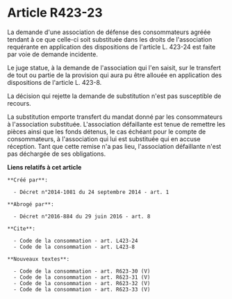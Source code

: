 # Article R423-23

La demande d'une association de défense des consommateurs agréée tendant à ce que celle-ci soit substituée dans les droits de
l'association requérante en application des dispositions de l'article L. 423-24 est faite par voie de demande incidente. 

Le juge statue, à la demande de l'association qui l'en saisit, sur le transfert de tout ou partie de la provision qui aura pu
être allouée en application des dispositions de l'article L. 423-8. 

La décision qui rejette la demande de substitution n'est pas susceptible de recours. 

La substitution emporte transfert du mandat donné par les consommateurs à l'association substituée. L'association défaillante
est tenue de remettre les pièces ainsi que les fonds détenus, le cas échéant pour le compte de consommateurs, à l'association
qui lui est substituée qui en accuse réception. Tant que cette remise n'a pas lieu, l'association défaillante n'est pas
déchargée de ses obligations.

**Liens relatifs à cet article**

	**Créé par**:

	  - Décret n°2014-1081 du 24 septembre 2014 - art. 1

	**Abrogé par**:

	  - Décret n°2016-884 du 29 juin 2016 - art. 8

	**Cite**:

	  - Code de la consommation - art. L423-24
	  - Code de la consommation - art. L423-8

	**Nouveaux textes**:

	  - Code de la consommation - art. R623-30 (V)
	  - Code de la consommation - art. R623-31 (V)
	  - Code de la consommation - art. R623-32 (V)
	  - Code de la consommation - art. R623-33 (V)
